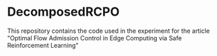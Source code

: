 # DecomposedRCPO
This repository contains the code used in the experiment for the article "Optimal Flow Admission Control in Edge Computing via Safe Reinforcement Learning"
